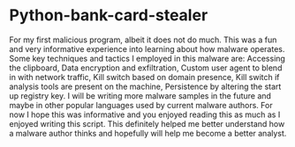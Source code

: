 # Python-bank-card-stealer
For my first malicious program, albeit it does not do much. This was a fun and very informative experience into learning about how malware operates. Some key techniques and tactics I employed in this malware are:  Accessing the clipboard, Data encryption and exfiltration,  Custom user agent to blend in with network traffic,  Kill switch based on domain presence,  Kill switch if analysis tools are present on the machine,  Persistence by altering the start up registry key.  I will be writing more malware samples in the future and maybe in other popular languages used by current malware authors. For now I hope this was informative and you enjoyed reading this as much as I enjoyed writing this script. This definitely helped me better understand how a malware author thinks and hopefully will help me become a better analyst.
